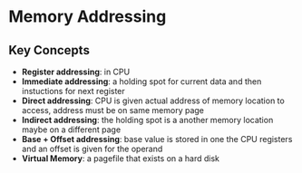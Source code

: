 # Memory Addressing

## Key Concepts
- **Register addressing**: in CPU
- **Immediate addressing**: a holding spot for current data and then instuctions for next register
- **Direct addressing**: CPU is given actual address of memory location to access, address must be on same memory page
- **Indirect addressing**: the holding spot is a another memory location maybe on a different page
- **Base + Offset addressing**: base value is stored in one the CPU registers and an offset is given for the operand
- **Virtual Memory**: a pagefile that exists on a hard disk
